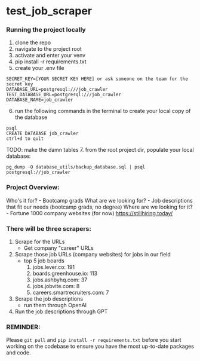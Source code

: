 # test_job_scraper

### Running the project locally
1. clone the repo<br>
2. navigate to the project root<br>
3. activate and enter your venv<br>
4. pip install -r requirements.txt
5. create your .env file
```
SECRET_KEY=[YOUR SECRET KEY HERE] or ask someone on the team for the secret key
DATABASE_URL=postgresql:///job_crawler
TEST_DATABASE_URL=postgresql:///job_crawler
DATABASE_NAME=job_crawler
```
6. run the following commands in the terminal to create your local copy of the database
```
psql
CREATE DATABASE job_crawler
ctrl+d to quit
```
TODO: make the damn tables
7. from the root project dir, populate your local database:
```
pg_dump -O database_utils/backup_database.sql | psql postgresql://job_crawler
```


### Project Overview:
Who's it for?
	- Bootcamp grads
What are we looking for?
	- Job descriptions that fit our needs (bootcamp grads, no degree)
Where are we looking for it?
	- Fortune 1000 company websites (for now) https://stillhiring.today/


### There will be three scrapers:
1. Scrape for the URLs
	- Get company "career" URLs
2. Scrape those job URLs (company websites) for jobs in our field
	-  top 5 job boards
		1. jobs.lever.co: 191
		2. boards.greenhouse.io: 113
		3. jobs.ashbyhq.com: 37
		4. jobs.jobvite.com: 8
		5. careers.smartrecruiters.com: 7
3. Scrape the job descriptions
	- run them through OpenAI
4. Run the job descriptions through GPT

### REMINDER:
Please `git pull` and `pip install -r requirements.txt` before you start working on the codebase to ensure you have the most up-to-date packages and code.
